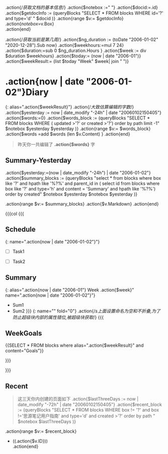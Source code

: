 .action{/*获取文档的基本信息*/}
.action{$notebox :=" "}
.action{$docid:=.id}
.action{$getdocInfo := (queryBlocks "SELECT * FROM blocks WHERE id='?' and type='d' " $docid )}
.action{range $v:= $getdocInfo}
	.action{$notebox =$v.Box}	
.action{end}

.action{/*获取当前是第几周*/}
	.action{$ng_duration := (toDate "2006-01-02" "2020-12-28").Sub now}
	.action{$weekhours:=mul 7 24}
	.action{$duration:=sub 0 $ng_duration.Hours }
	.action{$week := div $duration $weekhours}
	.action{$today:= (now | date "2006-01")}
	.action{$weekResult:= (list $today "Week" $week| join " ")}


# .action{now | date "2006-01-02"}Diary
{: alias=".action{$weekResult}"}
.action{/*大致估算编辑的字数*/}
	.action{$yesterday := now | date_modify "-24h" | date "20060102150405"}
	.action{$words:=0}
	.action{$words_block := (queryBlocks "SELECT * FROM blocks WHERE ( updated >'?' or created >'?') order by path limit -1" $notebox $yesterday  $yesterday  )}
	.action{range $v:= $words_block}
		.action{$words =add $words (len $v.Content) }
	.action{end}
> 昨天你一共编辑了 **.action{$words}** 字


## Summary-Yesterday
.action{$yesterday:=(now | date_modify "-24h") | date "2006-01-02"}
.action{$summary_blocks := (queryBlocks "select * from blocks where box like '?' and hpath like '%?%' and parent_id in ( select id from blocks  where box like '?'  and type='h' and content = 'Summary' and hpath like '%?%') order by created" $notebox $yesterday $notebox $yesterday )}
	
.action{range $v:= $summary_blocks}
.action{$v.Markdown}
.action{end}


{{{col
{{{ 
## Schedule
{: name=".action{now | date "2006-01-02"}"}
- [ ] Task1
- [ ] Task2


## Summary
{: alias=".action{now | date "2006-01"} Week .action{$week}" name=".action{now | date "2006-01-02"}"}

- Sum1
- Sum2
}}}
{: name="" fold="0"}
.action{/*s上面设置命名为空和不折叠,为了防止超级块内部的属性错位,被超级块获取*/}
{{{
## WeekGoals
{{SELECT * FROM blocks where alias=".action{$weekResult}" and content="Goals"}}

}}}

}}}

## Recent
> 这三天你内创建的页面如下
.action{$lastThreeDays := now | date_modify "-72h" | date "20060102150405"}
.action{$recent_block := (queryBlocks "SELECT * FROM blocks WHERE box != '?' and box !='思源笔记用户指南' and type='d' and created >'?' order by path " $notebox  $lastThreeDays )}

.action{range $v:= $recent_block}
- ((.action{$v.ID}))	
.action{end}